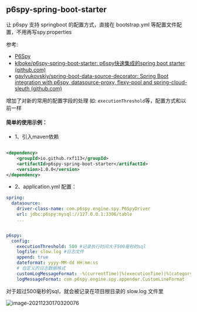 ## p6spy-spring-boot-starter

让 p6spy 支持 springboot 的配置方式，直接在 bootstrap.yml 等配置文件配置，不用再写spy.properties

参考:

* [P6Spy](https://github.com/p6spy/p6spy)
* [klboke/p6spy-spring-boot-starter: p6spy快速集成的spring boot starter (github.com)](https://github.com/klboke/p6spy-spring-boot-starter)
* [gavlyukovskiy/spring-boot-data-source-decorator: Spring Boot integration with p6spy, datasource-proxy, flexy-pool and spring-cloud-sleuth (github.com)](https://github.com/gavlyukovskiy/spring-boot-data-source-decorator)

增加了对新的常用的配置字段的处理 如:  ``` executionThreshold ```等，配置方式和以前一样

#### 简单的使用示例：
- 1、引入maven依赖

```xml

<dependency>
    <groupId>io.github.rxf113</groupId>
    <artifactId>p6spy-spring-boot-starter</artifactId>
    <version>1.0.0</version>
</dependency>
```

- 2、application.yml 配置：

```yml
spring:
  datasource:
    driver-class-name: com.p6spy.engine.spy.P6SpyDriver
    url: jdbc:p6spy:mysql://127.0.0.1:3306/table
    ...


p6spy:
  config:
    executionThreshold: 500 #记录执行时间大于500毫秒的sql
    logfile: slow.log #日志文件
    append: true
    dateformat: yyyy-MM-dd HH:mm:ss
    # 自定义的日志数据格式
    customLogMessageFormat: -%(currentTime)|%(executionTime)|%(category)|%(sql)
    logMessageFormat: com.p6spy.engine.spy.appender.CustomLineFormat    
```

对于超过500毫秒的sql，就会被记录在项目根目录的 slow.log 文件里

![image-20211230170320076](https://rxf113.xyz/static/image-20211230170320076.png)



